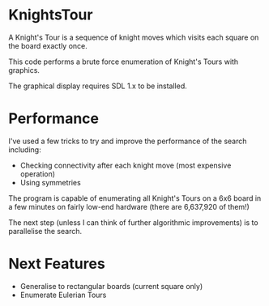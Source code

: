 # KnightsTour
A Knight's Tour is a sequence of knight moves which visits each square on the board exactly once.

This code performs a brute force enumeration of Knight's Tours with graphics.

The graphical display requires SDL 1.x to be installed.

# Performance
I've used a few tricks to try and improve the performance of the search including:
- Checking connectivity after each knight move (most expensive operation)
- Using symmetries

The program is capable of enumerating all Knight's Tours on a 6x6 board in a few minutes on fairly low-end hardware (there are 6,637,920 of them!)

The next step (unless I can think of further algorithmic improvements) is to parallelise the search.

# Next Features
- Generalise to rectangular boards (current square only)
- Enumerate Eulerian Tours 
